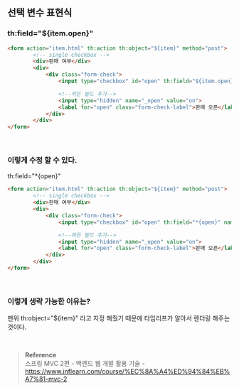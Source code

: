 ## 선택 변수 표현식


### th:field="${item.open}"

```html
<form action="item.html" th:action th:object="${item}" method="post">
        <!-- single checkbox -->
        <div>판매 여부</div>
        <div>
            <div class="form-check">
                <input type="checkbox" id="open" th:field="${item.open}" name="open" class="form-check-input">

                <!--히든 필드 추가-->
                <input type="hidden" name="_open" value="on">
                <label for="open" class="form-check-label">판매 오픈</label>
            </div>
        </div>
</form>
```

<br/>

### 이렇게 수정 할 수 있다.

th:field="*{open}"

```html
<form action="item.html" th:action th:object="${item}" method="post">
        <!-- single checkbox -->
        <div>판매 여부</div>
        <div>
            <div class="form-check">
                <input type="checkbox" id="open" th:field="*{open}" name="open" class="form-check-input">

                <!--히든 필드 추가-->
                <input type="hidden" name="_open" value="on">
                <label for="open" class="form-check-label">판매 오픈</label>
            </div>
        </div>
</form>
```

<br/>


### 이렇게 생략 가능한 이유는?

맨위 th:object="${item}" 라고 지정 해줬기 때문에 타임리프가 알아서 렌더링 해주는 것이다. 


<br/>

>**Reference** <br/>스프링 MVC 2편 - 백엔드 웹 개발 활용 기술 - https://www.inflearn.com/course/%EC%8A%A4%ED%94%84%EB%A7%81-mvc-2
